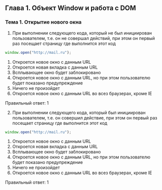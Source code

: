 ## Глава 1. Объект Window и работа с DOM
### Тема 1. Открытие нового окна
1. При выполнении следующего кода, который не был инициирован пользователем, т.е. он не совершал действий, при этом он первый раз посещает страницу где выполнится этот код

 ```javascript
 window.open("http://mail.ru");
 ```
  1. Откроется новое окно с данным URL
  2. Откроется новая вкладка с данным URL
  3. Всплывающее окно будет заблокировано
  4. Откроется новое окно с данным URL, но при этом пользователю будет показано предупреждение
  5. Ничего не произойдет
  6. Откроется новое окно с данным URL во всез браузерах, кроме IE
  
Правильный ответ: 1

2. При выполнении следующего кода, который был инициирован пользователем, т.е. он совершил действие, при этом он первый раз посещает страницу где выполнится этот код

 ```javascript
 window.open("http://mail.ru");
 ```
  1. Откроется новое окно с данным URL
  2. Откроется новая вкладка с данным URL
  3. Всплывающее окно будет заблокировано
  4. Откроется новое окно с данным URL, но при этом пользователю будет показано предупреждение
  5. Ничего не произойдет
  6. Откроется новое окно с данным URL во всез браузерах, кроме IE
  
Правильный ответ: 1

